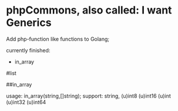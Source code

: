 # phpCommons, also called: I want Generics

Add php-function like functions to Golang;

currently finished:

* in_array


#list


##in_array

usage: in_array(string,[]string);
support: string, (u)int8 (u)int16 (u)int (u)int32 (u)int64
